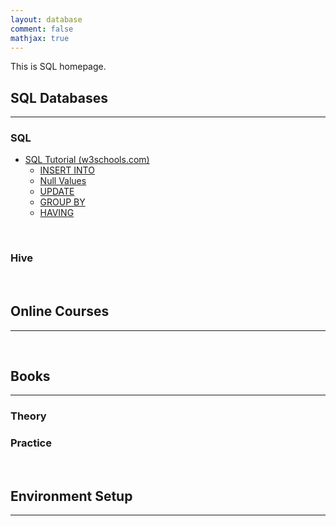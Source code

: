 ```yaml
---
layout: database
comment: false
mathjax: true
---
```


This is SQL homepage.

## SQL Databases
---
### SQL
+ [SQL Tutorial (w3schools.com)](https://www.w3schools.com/sql/)
    - [INSERT INTO](https://www.w3schools.com/sql/sql_insert.asp)
    - [Null Values](https://www.w3schools.com/sql/sql_null_values.asp)
    - [UPDATE](https://www.w3schools.com/sql/sql_update.asp)
    - [GROUP BY](https://www.w3schools.com/sql/sql_groupby.asp)
    - [HAVING](https://www.w3schools.com/sql/sql_having.asp)

<br>

### Hive

<br>

## Online Courses
---


<br>

## Books
---
### Theory


### Practice


<br>

## Environment Setup
---

<br><br>
